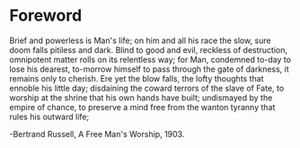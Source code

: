 # Foreword

Brief and powerless is Man's life; on him and all his race the slow, sure doom falls pitiless and dark. Blind to good and evil, reckless of destruction, omnipotent matter rolls on its relentless way; for Man, condemned to-day to lose his dearest, to-morrow himself to pass through the gate of darkness, it remains only to cherish. Ere yet the blow falls, the lofty thoughts that ennoble his little day; disdaining the coward terrors of the slave of Fate, to worship at the shrine that his own hands have built; undismayed by the empire of chance, to preserve a mind free from the wanton tyranny that rules his outward life;

-Bertrand Russell, A Free Man's Worship, 1903.
